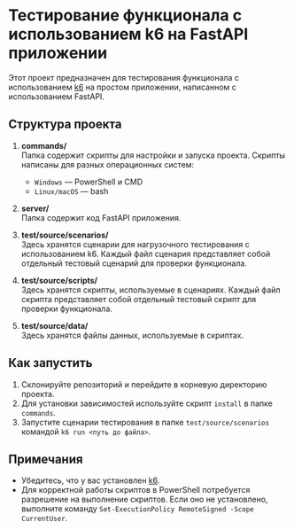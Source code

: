 # Тестирование функционала с использованием k6 на FastAPI приложении

Этот проект предназначен для тестирования функционала с использованием [k6](https://k6.io/) на простом приложении, написанном с использованием FastAPI.

## Структура проекта

1. **commands/**  
   Папка содержит скрипты для настройки и запуска проекта. Скрипты написаны для разных операционных систем:
   - `Windows` — PowerShell и CMD
   - `Linux/macOS` — bash

2. **server/**  
   Папка содержит код FastAPI приложения.

3. **test/source/scenarios/**  
   Здесь хранятся сценарии для нагрузочного тестирования с использованием k6. Каждый файл сценария представляет собой отдельный тестовый сценарий для проверки функционала.

4. **test/source/scripts/**  
   Здесь хранятся скрипты, используемые в сценариях. Каждый файл скрипта представляет собой отдельный тестовый скрипт для проверки функционала.

5. **test/source/data/**  
   Здесь хранятся файлы данных, используемые в скриптах.

## Как запустить

1. Склонируйте репозиторий и перейдите в корневую директорию проекта.
2. Для установки зависимостей используйте скрипт `install` в папке `commands`.
3. Запустите сценарии тестирования в папке `test/source/scenarios` командой `k6 run <путь до файла>`.

## Примечания

- Убедитесь, что у вас установлен [k6](https://k6.io/docs/getting-started/installation/).
- Для корректной работы скриптов в PowerShell потребуется разрешение на выполнение скриптов. Если оно не установлено, выполните команду `Set-ExecutionPolicy RemoteSigned -Scope CurrentUser`.
